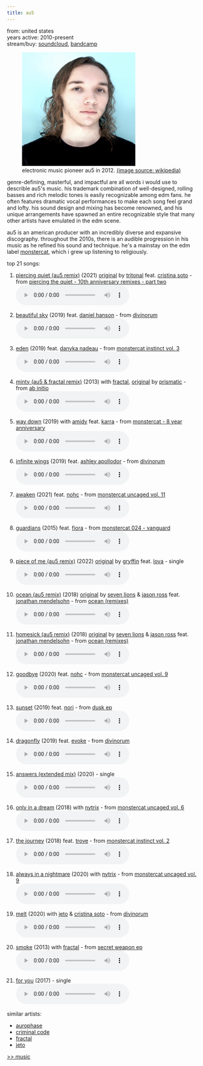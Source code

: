 ```yaml
---
title: au5
---
```

<meta name="robots" content="noindex, nofollow, noarchive">

from: united states<br>
years active: 2010-present<br>
stream/buy: [soundcloud](https://soundcloud.com/au5), [bandcamp](https://au5music.bandcamp.com/)

<figure>
  <img id="au5" src="/images/music/artistimg/au5.png" width="300" height="300" margin-left="20px">
  <figcaption text-align="center">electronic music pioneer au5 in 2012. <a href="https://en.wikipedia.org/wiki/Au5#/media/File:Au5_-_Austin_Collins.jpg">(image source: wikipedia)</a></figcaption>
</figure>

genre-defining, masterful, and impactful are all words i would use to describle au5's music. his trademark combination of well-designed, rolling basses and rich melodic tones is easily recognizable among edm fans. he often features dramatic vocal performances to make each song feel grand and lofty. his sound design and mixing has become renowned, and his unique arrangements have spawned an entire recognizable style that many other artists have emulated in the edm scene.

au5 is an american producer with an incredibly diverse and expansive discography. throughout the 2010s, there is an audible progression in his music as he refined his sound and technique. he's a mainstay on the edm label [monstercat](https://www.youtube.com/c/Monstercat), which i grew up listening to religiously.

top 21 songs:

1. [piercing quiet (au5 remix)](https://soundcloud.com/tritonalmusic/piercing-quiet-au5-remix-feat) (2021) [original](https://soundcloud.com/tritonalmusic/tritonal-feat-soto-piercing-1) by [tritonal](https://soundcloud.com/tritonalmusic) feat. [cristina soto](https://soundcloud.com/thesotosinger) - from [piercing the quiet - 10th anniversary remixes - part two](https://soundcloud.com/tritonalmusic/sets/piercing-the-quiet-10th-1)<br>
<audio controls src="/images/music/au5_piercingquiet.mp3"></audio>

2. [beautiful sky](https://soundcloud.com/au5/au5-beautiful-sky) (2019) feat. [daniel hanson](https://soundcloud.com/danielhansonmusic) - from [divinorum](https://au5music.bandcamp.com/album/divinorum-lp-2)<br>
<audio controls src="/images/music/au5_beautifulsky.mp3"></audio>

3. [eden](https://soundcloud.com/monstercat/au5-eden-feat-danyka-nadeau) (2019) feat. [danyka nadeau](https://soundcloud.com/danykanadeau) - from [monstercat instinct vol. 3](https://soundcloud.com/monstercat/sets/monstercat-instinct-vol-3)<br>
<audio controls src="/images/music/au5_eden.mp3"></audio>

4. [minty (au5 & fractal remix)](https://soundcloud.com/prismatictunes/minty-au5-fractal-remix) (2013) with [fractal](/music/fractal), [original](https://soundcloud.com/prismatictunes/mintyoriginalmix) by [prismatic](https://soundcloud.com/prismatictunes) - from [ab initio](https://www.discogs.com/release/5620815-Prismatic-Ab-Initio) <br>
<audio controls src="/images/music/au5_minty.mp3"></audio>

5. [way down](https://soundcloud.com/monstercat/au5-amidy-way-down-feat-karra) (2019) with [amidy](https://soundcloud.com/amidymusic) feat. [karra](https://soundcloud.com/iamkarramusic) - from [monstercat - 8 year anniversary](https://soundcloud.com/monstercat/sets/monstercat-8-year-anniversary)<br>
<audio controls src="/images/music/au5_waydown.mp3"></audio>

6. [infinite wings](https://soundcloud.com/au5/infinitewings) (2019) feat. [ashley apollodor](https://soundcloud.com/ashleyapollodor) - from [divinorum](https://au5music.bandcamp.com/album/divinorum-lp-2)<br>
<audio controls src="/images/music/au5_infinitewings.mp3"></audio>

7. [awaken](https://soundcloud.com/monstercat/au5-awaken-feat-nohc) (2021) feat. [nohc](https://soundcloud.com/nohcmusic) - from [monstercat uncaged vol. 11](https://soundcloud.com/monstercat/sets/monstercat-uncaged-vol-11)<br>
<audio controls src="/images/music/au5_awaken.mp3"></audio>

8. [guardians](https://soundcloud.com/au5/au5-guardians-feat-fiora) (2015) feat. [fiora](https://soundcloud.com/fiora) - from [monstercat 024 - vanguard](https://soundcloud.com/monstercat/sets/monstercat-024-vanguard)<br>
<audio controls src="/images/music/au5_guardians.mp3"></audio>

9. [piece of me (au5 remix)](https://soundcloud.com/gryffinofficial/gryffin-piece-of-me-au5-remix) (2022) [original](https://soundcloud.com/gryffinofficial/gryffin-lova-piece-of-me) by [gryffin](https://soundcloud.com/gryffinofficial) feat. [lova](https://soundcloud.com/lova44785) - single<br>
<audio controls src="/images/music/au5_pieceofme.mp3"></audio>

10. [ocean (au5 remix)](https://soundcloud.com/au5/seven-lions-jason-ross-feat-jonathan-mendelsohn-ocean-au5-remix) (2018) [original](https://soundcloud.com/seven-lions/seven-lions-jason-ross-ocean-feat-jonathan-mendelsohn-1) by [seven lions](https://soundcloud.com/seven-lions) & [jason ross](https://soundcloud.com/jasonrossofficial) feat. [jonathan mendelsohn](https://soundcloud.com/jonathanmendelsohn) - from [ocean (remixes)](https://soundcloud.com/seven-lions/sets/ocean-remixes)<br>
<audio controls src="/images/music/au5_ocean.mp3"></audio>

11. [homesick (au5 remix)](https://soundcloud.com/mitis/homesick-au5remix) (2018) [original](https://soundcloud.com/seven-lions/seven-lions-jason-ross-ocean-feat-jonathan-mendelsohn-1) by [seven lions](https://soundcloud.com/seven-lions) & [jason ross](https://soundcloud.com/jasonrossofficial) feat. [jonathan mendelsohn](https://soundcloud.com/jonathanmendelsohn) - from [ocean (remixes)](https://soundcloud.com/seven-lions/sets/ocean-remixes)<br>
<audio controls src="/images/music/au5_homesick.mp3"></audio>

12. [goodbye](https://soundcloud.com/monstercat/au5-goodbye-feat-nohc) (2020) feat. [nohc](https://soundcloud.com/nohcmusic) - from [monstercat uncaged vol. 9](https://soundcloud.com/monstercat/sets/monstercat-uncaged-vol-9)<br>
<audio controls src="/images/music/au5_goodbye.mp3"></audio>

13. [sunset](https://soundcloud.com/au5/sunset) (2019) feat. [nori](https://soundcloud.com/norielle) - from [dusk ep](https://au5music.bandcamp.com/album/dusk-ep-feat-nori)<br>
<audio controls src="/images/music/au5_sunset.mp3"></audio>

14. [dragonfly](https://soundcloud.com/au5/4-au5-dragonfly-ft-evoke-dancing-astronaut-premiere) (2019) feat. [evoke](https://soundcloud.com/aldengroves) - from [divinorum](https://au5music.bandcamp.com/album/divinorum-lp-2)<br>
<audio controls src="/images/music/au5_dragonfly.mp3"></audio>

15. [answers (extended mix)](https://open.spotify.com/album/6KE4JWmPGAOGvmcjwHSsIs) (2020) - single<br>
<audio controls src="/images/music/au5_answers.mp3"></audio>

16. [only in a dream](https://soundcloud.com/monstercat/au5-nytrix-only-in-a-dream) (2018) with [nytrix](https://soundcloud.com/nytrixmusic) - from [monstercat uncaged vol. 6](https://soundcloud.com/monstercat/sets/monstercat-uncaged-vol-6)<br>
<audio controls src="/images/music/au5_onlyinadream.mp3"></audio>

17. [the journey](https://soundcloud.com/monstercat/au5-the-journey-feat-trove) (2018) feat. [trove](https://soundcloud.com/listentotroves) - from [monstercat instinct vol. 2](https://soundcloud.com/monstercat/sets/monstercat-instinct-vol-2)<br>
<audio controls src="/images/music/au5_thejourney.mp3"></audio>

18. [always in a nightmare](https://soundcloud.com/monstercat/au5-nytrix-always-in-a-nightmare) (2020) with [nytrix](https://soundcloud.com/nytrixmusic) - from [monstercat uncaged vol. 9](https://soundcloud.com/monstercat/sets/monstercat-uncaged-vol-9)<br>
<audio controls src="/images/music/au5_alwaysinanightmare.mp3"></audio>

19. [melt](https://soundcloud.com/au5/au5-jeto-cristina-soto-melt-original) (2020) with [jeto](/music/jeto) & [cristina soto](https://soundcloud.com/thesotosinger) - from [divinorum](https://au5music.bandcamp.com/album/divinorum-lp-2)<br>
<audio controls src="/images/music/au5_melt.mp3"></audio>

20. [smoke](https://soundcloud.com/officialfractal/au5-fractal-smoke) (2013) with [fractal](/music/fractal) - from [secret weapon ep](https://soundcloud.com/au5/sets/secret-weapon-ep)<br>
<audio controls src="/images/music/au5_smoke.mp3"></audio>

21. [for you](https://soundcloud.com/au5/for-you) (2017) - single<br>
<audio controls src="/images/music/au5_foryou.mp3"></audio>

similar artists:
- [aurophase](/music/aurophase)
- [criminal code](/music/criminal-code)
- [fractal](/music/fractal)
- [jeto](/music/jeto)

<a href="/media/music#au5">&gt;&gt; music</a>